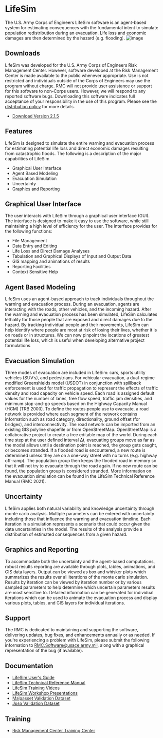 # LifeSim
The U.S. Army Corps of Engineers LifeSim software is an agent-based system for estimating consequences with the fundamental intent to simulate population redistribution during an evacuation.  Life loss and economic damages are then determined by the hazard (e.g. flooding).
![image](https://github.com/user-attachments/assets/51919088-8250-48a8-8f18-bdbb3287051a)

## Downloads
LifeSim was developed for the U.S. Army Corps of Engineers Risk Management Center. However, software developed at the Risk Management Center is made available to the public whenever appropriate. Use is not restricted and individuals outside of the Corps of Engineers may use the program without charge. RMC will not provide user assistance or support for this software to non-Corps users. However, we will respond to any reported software bugs.  Downloading this software indicates full acceptance of your responsibility in the use of this program. Please see the [distribution policy](https://www.rmc.usace.army.mil/Software/Distribution/) for more details.

* [Download Version 2.1.5](https://github.com/USACE-RMC/LifeSim/releases/download/v2.1.5/LifeSim_2.1.5.7z)

## Features
LifeSim is designed to simulate the entire warning and evacuation process for estimating potential life loss and direct economic damages resulting from catastrophic floods. The following is a description of the major capabilities of LifeSim.
* Graphical User Interface
* Agent Based Modeling
* Evacuation Simulation
* Uncertainty
* Graphics and Reporting

## Graphical User Interface
The user interacts with LifeSim through a graphical user interface (GUI). The interface is designed to make it easy to use the software, while still maintaining a high level of efficiency for the user. The interface provides for the following functions:
* File Management
* Data Entry and Editing
* Life Loss and Direct Damage Analyses
* Tabulation and Graphical Displays of Input and Output Data
* GIS mapping and animations of results
* Reporting Facilities
* Context Sensitive Help

## Agent Based Modeling
LifeSim uses an agent-based approach to track individuals throughout the warning and evacuation process. During an evacuation, agents are interacting with the roads, other vehicles, and the incoming hazard. After the warning and evacuation process has been simulated, LifeSim calculates lethality for those people that are exposed and direct damages due to the hazard. By tracking individual people and their movements, LifeSim can help identify where people are most at risk of losing their lives, whether it is on roads or in structures.  We can now pinpoint the locations of greatest potential life loss, which is useful when developing alternative project formulations.
 
## Evacuation Simulation
Three modes of evacuation are included in LifeSim: cars, sports utility vehicles (SUV’s), and pedestrians. For vehicular evacuation, a dual-regime modified Greenshields model (USDOT) in conjunction with spillback enforcement is used for traffic propagation to represent the effects of traffic density and road capacity on vehicle speed. Each road is assigned default values for the number of lanes, free flow speed, traffic jam densities, and minimum stop-and-go speeds based on the Highway Capacity Manual (HCM) (TRB 2000).
To define the routes people use to evacuate, a road network is provided where each segment of the network contains information such as road category, directionality, ground offset (for bridges), and interconnectivity. The road network can be imported from an existing GIS polyline shapefile or from OpenStreetMap. OpenStreetMap is a collaborative project to create a free editable map of the world.
During each time step at the user defined interval Δt, evacuating groups move as far as the model allows until a destination point is reached, the group gets caught, or becomes stranded. If a flooded road is encountered, a new route is determined unless they are on a one-way street with no turns (e.g. highway off-ramp). The population group then keeps the flooded road in memory so that it will not try to evacuate through the road again.  If no new route can be found, the population group is considered stranded. More information on the evacuation simulation can be found in the LifeSim Technical Reference Manual (RMC 2021).
 
## Uncertainty
LifeSim applies both natural variability and knowledge uncertainty through monte carlo analysis. Multiple parameters can be entered with uncertainty including those that influence the warning and evacuation timeline. Each iteration in a simulation represents a scenario that could occur given the data uncertainties in the model. The results of the analysis provide a distribution of estimated consequences from a given hazard.

## Graphics and Reporting
To accommodate both the uncertainty and the agent-based computations, robust results reporting are available through plots, tables, animations, and GIS data layers. Output can be viewed as box and whisker plots which summarizes the results over all iterations of the monte carlo simulation. Results by iteration can be viewed by iteration number or by various sampled parameters to help determine which uncertain parameters results are most sensitive to. Detailed information can be generated for individual iterations which can be used to animate the evacuation process and display various plots, tables, and GIS layers for individual iterations.

## Support
The RMC is dedicated to maintaining and supporting the software, delivering updates, bug fixes, and enhancements annually or as needed. If you're experiencing a problem with LifeSim, please submit the following information to RMC.Software@usace.army.mil, along with a graphical representation of the bug (if available).

## Documentation
* [LifeSim User's Guide](https://iwrlibrary.sec.usace.army.mil/resource/06bd49f2-cdd5-4e50-b58b-96c804c18886)
* [LifeSim Technical Reference Manual](https://iwrlibrary.sec.usace.army.mil/resource/c1dae7c1-c83f-4e9d-82e9-f311fa67f2ef)
* [LifeSim Training Videos](https://www.youtube.com/playlist?list=PLCYnGQpA5NVbWlp1oIGDF74CjODRR31K2)
* [LifeSim Workshop Presentations](https://drive.google.com/file/d/1RYq88t5pGEB48jxVFTDISWdVVoqU8kqa/view)
* [Malpasset Validation Dataset](https://www.rmc.usace.army.mil/Software/LifeSim/Malpasset-Validation-Dataset/)
* [Joso Validation Dataset](https://www.rmc.usace.army.mil/Software/LifeSim/Joso-Validation-Dataset/)

## Training
* [Risk Management Center Training Center](https://www.rmc.usace.army.mil/Training/)
